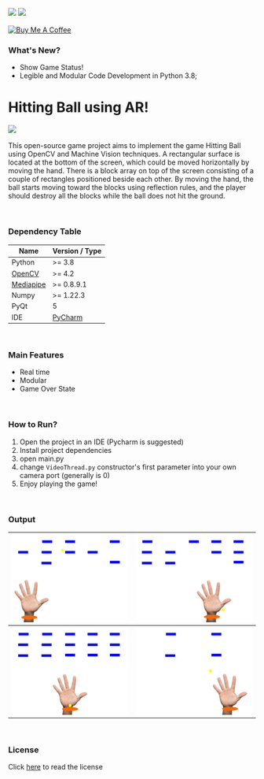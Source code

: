 <img src="https://badgen.net/badge/version/1.0.0/blue?icon=github"> <img src = "https://badgen.net/badge/Status/Stable/green?icon=git"> 
<br/>
<br/>
<a href="https://www.buymeacoffee.com/mohammadjalili" target="_blank"><img src="https://cdn.buymeacoffee.com/buttons/default-orange.png" alt="Buy Me A Coffee" height="41" width="174"></a>

### What's New?

- Show Game Status!
- Legible and Modular Code Development in Python 3.8; 

# Hitting Ball using AR!
<img src="https://editor.analyticsvidhya.com/uploads/232202.png" width="128">

<br/>

This open-source game project aims to implement the game Hitting Ball using OpenCV and Machine Vision techniques. A rectangular surface is located at the bottom of the screen, which could be moved horizontally by moving the hand. There is a block array on top of the screen consisting of a couple of rectangles positioned beside each other. By moving the hand, the ball starts moving toward the blocks using reflection rules, and the player should destroy all the blocks while the ball does not hit the ground. 

<br/>

### Dependency Table
|  Name | Version / Type |
| ------------ | ------------ |
|  Python | >= 3.8  |
| [OpenCV](https://opencv.org/)   | >= 4.2  |
| [Mediapipe](https://github.com/google/mediapipe)  |  >= 0.8.9.1 |
| Numpy  | >= 1.22.3  |
| PyQt | 5 |
| IDE | [PyCharm](https://www.jetbrains.com/pycharm/) |
<br/>

### Main Features
* Real time
* Modular
* Game Over State

<br/>

### How to Run?
1. Open the project in an IDE (Pycharm is suggested)
2. Install project dependencies
3. open main.py
4. change `VideoThread.py` constructor's first parameter into your own camera port (generally is 0)
5. Enjoy playing the game!

<br/>

### Output

| <img src="https://github.com/mohammadJaliliTorkamani/AR-Hitting-Ball/blob/master/Screenshots/screenshot_1.png" width="256">  | <img src="https://github.com/mohammadJaliliTorkamani/AR-Hitting-Ball/blob/master/Screenshots/screenshot_2.png" width="256">  |
| -- | -- |
| <img src="https://github.com/mohammadJaliliTorkamani/AR-Hitting-Ball/blob/master/Screenshots/screenshot_3.png" width="256"> | <img src="https://github.com/mohammadJaliliTorkamani/AR-Hitting-Ball/blob/master/Screenshots/screenshot_4.png" width="256"> |

<br/>

### License
Click [here](https://github.com/mohammadJaliliTorkamani/AR-Hitting-Ball/blob/master/LICENSE) to read the license

